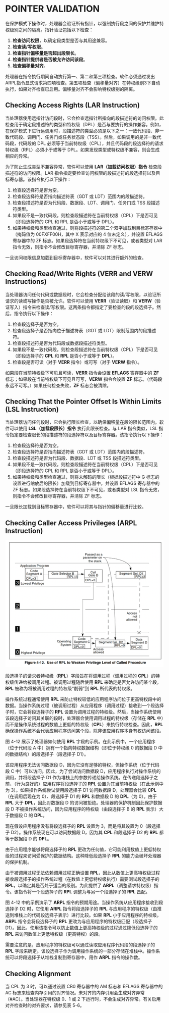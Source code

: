 # POINTER VALIDATION

在保护模式下操作时，处理器会验证所有指针，以强制执行段之间的保护并维护特权级别之间的隔离。指针验证包括以下检查：

1. **检查访问权限**，以确定段类型是否与其用途兼容。
2. **检查读/写权限**。
3. **检查指针偏移量是否超出段限长**。
4. **检查指针提供者是否被允许访问该段**。
5. **检查偏移量对齐**。

处理器在指令执行期间自动执行第一、第二和第三项检查。软件必须通过发出ARPL指令显式请求第四项检查。第五项检查（偏移量对齐）在特权级别3下自动执行，如果对齐检查已启用。偏移量对齐不会影响特权级别的隔离。

## Checking Access Rights (LAR Instruction)

当处理器使用远指针访问段时，它会检查远指针所指向的段描述符的访问权限。此检查用于确定段描述符的类型和特权级（DPL）是否与要执行的操作兼容。例如，在保护模式下进行远调用时，段描述符的类型必须是以下之一：一致代码段、非一致代码段、调用门、任务门或任务状态段（TSS）。然后，如果调用的是非一致代码段，代码段的 DPL 必须等于当前特权级（CPL），并且代码段的段选择符的请求特权级（RPL）必须小于或等于 DPL。如果发现类型或特权级不兼容，则会生成相应的异常。

为了防止生成类型不兼容异常，软件可以使用 **LAR（加载访问权限）指令** 检查段描述符的访问权限。LAR 指令指定要检查访问权限的段描述符的段选择符以及目标寄存器。该指令执行以下操作：
1. 检查段选择符是否为空。
2. 检查段选择符是否指向描述符表（GDT 或 LDT）范围内的段描述符。
3. 检查段描述符是否为代码段、数据段、LDT、调用门、任务门或 TSS 段描述符类型。
4. 如果段不是一致代码段，则检查段描述符在当前特权级（CPL）下是否可见（即段选择符的 CPL 和 RPL 是否小于或等于 DPL）。
5. 如果特权级和类型检查通过，则将段描述符的第二个双字加载到目标寄存器中（掩码值为 00FXFF00H，其中 X 表示对应的 4 位未定义），并设置 EFLAGS 寄存器中的 ZF 标志。如果段选择符在当前特权级下不可见，或者类型对 LAR 指令无效，则指令不会修改目标寄存器，并清除 ZF 标志。

一旦访问权限信息加载到目标寄存器中，软件可以对其进行额外的检查。

## Checking Read/Write Rights (VERR and VERW Instructions)

当处理器访问任何代码或数据段时，它会检查分配给该段的读/写权限，以验证所请求的读或写操作是否被允许。软件可以使用 **VERR**（验证读取）和 **VERW**（验证写入）指令来检查读/写权限。这两条指令都指定了要检查的段的段选择子。然后，指令执行以下操作：

1. 检查段选择子是否为空。
2. 检查段选择子是否指向位于描述符表（GDT 或 LDT）限制范围内的段描述符。
3. 检查段描述符是否为代码段或数据段描述符类型。
4. 如果段不是一致代码段，则检查段描述符在当前特权级（CPL）下是否可见（即段选择子的 **CPL** 和 **RPL** 是否小于或等于 **DPL**）。
5. 检查段是否可读（对于 **VERR** 指令）或可写（对于 **VERW** 指令）。

如果段在当前特权级下可见且可读，**VERR** 指令会设置 **EFLAGS** 寄存器中的 **ZF** 标志；如果段在当前特权级下可见且可写，**VERW** 指令会设置 **ZF** 标志。（代码段永远不可写。）如果任何检查失败，**ZF** 标志会被清除。

## Checking That the Pointer Offset Is Within Limits (LSL Instruction)

当处理器访问任何段时，它会执行限长检查，以确保偏移量在段的限长范围内。软件可以使用 **LSL（加载段限长）指令** 执行此限长检查。与 LAR 指令类似，LSL 指令指定要检查限长的段描述符的段选择符以及目标寄存器。该指令执行以下操作：
1. 检查段选择符是否为空。
2. 检查段选择符是否指向描述符表（GDT 或 LDT）范围内的段描述符。
3. 检查段描述符是否为代码段、数据段、LDT 或 TSS 段描述符类型。
4. 如果段不是一致代码段，则检查段描述符在当前特权级（CPL）下是否可见（即段选择符的 CPL 和 RPL 是否小于或等于 DPL）。
5. 如果特权级和类型检查通过，则将未解码的限长（根据段描述符中 G 标志的设置进行缩放后的限长）加载到目标寄存器中，并设置 EFLAGS 寄存器中的 ZF 标志。如果段选择符在当前特权级下不可见，或者类型对 LSL 指令无效，则指令不会修改目标寄存器，并清除 ZF 标志。

一旦限长加载到目标寄存器中，软件可以将其与指针的偏移量进行比较。

## Checking Caller Access Privileges (ARPL Instruction)

![](/static/images/2502/p040.png)

段选择子的请求者特权级（**RPL**）字段旨在将调用过程（调用过程的 **CPL**）的特权级传递给被调用过程。被调用过程随后使用 **RPL** 来确定是否允许访问某个段。**RPL** 被称为将被调用过程的特权级“削弱”到 **RPL** 所代表的特权级。

操作系统过程通常使用 **RPL** 来防止特权较低的应用程序访问位于更高特权段中的数据。当操作系统过程（被调用过程）从应用程序（调用过程）接收到一个段选择子时，它会将段选择子的 **RPL** 设置为调用过程的特权级。然后，当操作系统使用该段选择子访问其关联的段时，处理器会使用调用过程的特权级（存储在 **RPL** 中）而不是操作系统过程的数值上更低的特权级（**CPL**）来执行特权检查。因此，**RPL** 确保操作系统不会代表应用程序访问某个段，除非该应用程序本身有权访问该段。

图 4-12 展示了处理器如何使用 **RPL** 字段的示例。在此示例中，一个应用程序（位于代码段 A 中）拥有一个指向特权数据结构（即位于特权级 0 的数据段 D 中的数据结构）的段选择子（段选择子 D1）。

该应用程序无法访问数据段 D，因为它没有足够的特权，但操作系统（位于代码段 C 中）可以访问。因此，为了尝试访问数据段 D，应用程序执行对操作系统的调用，并将段选择子 D1 作为堆栈上的参数传递给操作系统。在传递段选择子之前，（行为良好的）应用程序将段选择子的 **RPL** 设置为其当前特权级（在此示例中为 3）。如果操作系统尝试使用段选择子 D1 访问数据段 D，处理器会比较 **CPL**（在调用后现在为 0）、段选择子 D1 的 **RPL** 和数据段 D 的 **DPL**（为 0）。由于 **RPL** 大于 **DPL**，因此对数据段 D 的访问被拒绝。处理器的保护机制因此保护数据段 D 不被操作系统访问，因为应用程序的特权级（由段选择子 B 的 **RPL** 表示）大于数据段 D 的 **DPL**。

现在假设应用程序没有将段选择子的 **RPL** 设置为 3，而是将其设置为 0（段选择子 D2）。操作系统现在可以访问数据段 D，因为其 **CPL** 和段选择子 D2 的 **RPL** 都等于数据段 D 的 **DPL**。

由于应用程序能够将段选择子的 **RPL** 更改为任何值，它可能利用数值上更低特权级的过程来访问受保护的数据结构。这种降低段选择子 **RPL** 的能力会破坏处理器的保护机制。

由于被调用过程无法依赖调用过程正确设置 **RPL**，因此从数值上更高特权级过程接收段选择子的操作系统过程（在数值上更低特权级执行）需要测试段选择子的 **RPL**，以确定其是否处于适当的级别。为此提供了 **ARPL**（调整请求特权级）指令。该指令将一个段选择子的 **RPL** 调整为与另一个段选择子的 **RPL** 匹配。

图 4-12 中的示例演示了 **ARPL** 指令的预期用途。当操作系统从应用程序接收到段选择子 D2 时，它使用 **ARPL** 指令将段选择子的 **RPL** 与应用程序的特权级（由推送到堆栈上的代码段选择子表示）进行比较。如果 **RPL** 小于应用程序的特权级，**ARPL** 指令会将段选择子的 **RPL** 更改为与应用程序的特权级匹配（段选择子 D1）。因此，使用该指令可以防止数值上更高特权级的过程通过降低段选择子的 **RPL** 来访问数值上更低特权级（更高特权）的段。

需要注意的是，应用程序的特权级可以通过读取应用程序代码段的段选择子的 **RPL** 字段来确定。该段选择子作为调用操作系统的一部分存储在堆栈中。操作系统可以将段选择子从堆栈复制到寄存器中，用作 **ARPL** 指令的操作数。

## Checking Alignment

当 CPL 为 3 时，可以通过设置 CR0 寄存器中的 AM 标志和 EFLAGS 寄存器中的 AC 标志来检查内存引用的对齐情况。未对齐的内存引用会生成对齐异常（#AC）。当处理器在特权级 0、1 或 2 下运行时，不会生成对齐异常。有关启用对齐检查时的对齐要求，请参见表 5-6。
